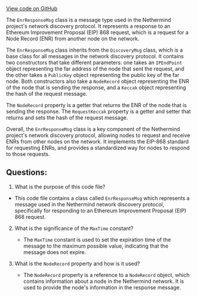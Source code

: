 [View code on GitHub](https://github.com/NethermindEth/nethermind/src/Nethermind/Nethermind.Network.Discovery/Messages/EnrResponseMsg.cs)

The `EnrResponseMsg` class is a message type used in the Nethermind project's network discovery protocol. It represents a response to an Ethereum Improvement Proposal (EIP) 868 request, which is a request for a Node Record (ENR) from another node on the network. 

The `EnrResponseMsg` class inherits from the `DiscoveryMsg` class, which is a base class for all messages in the network discovery protocol. It contains two constructors that take different parameters: one takes an `IPEndPoint` object representing the far address of the node that sent the request, and the other takes a `PublicKey` object representing the public key of the far node. Both constructors also take a `NodeRecord` object representing the ENR of the node that is sending the response, and a `Keccak` object representing the hash of the request message.

The `NodeRecord` property is a getter that returns the ENR of the node that is sending the response. The `RequestKeccak` property is a getter and setter that returns and sets the hash of the request message.

Overall, the `EnrResponseMsg` class is a key component of the Nethermind project's network discovery protocol, allowing nodes to request and receive ENRs from other nodes on the network. It implements the EIP-868 standard for requesting ENRs, and provides a standardized way for nodes to respond to those requests.
## Questions: 
 1. What is the purpose of this code file?
   - This code file contains a class called `EnrResponseMsg` which represents a message used in the Nethermind network discovery protocol, specifically for responding to an Ethereum Improvement Proposal (EIP) 868 request.

2. What is the significance of the `MaxTime` constant?
   - The `MaxTime` constant is used to set the expiration time of the message to the maximum possible value, indicating that the message does not expire.

3. What is the `NodeRecord` property and how is it used?
   - The `NodeRecord` property is a reference to a `NodeRecord` object, which contains information about a node in the Nethermind network. It is used to provide the node's information in the response message.